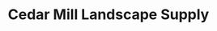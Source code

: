 ---
title: "Cedar Mill Landscape Supply"
url: /portland/cedar-mill-landscape-supply/
shop: garden centre
---